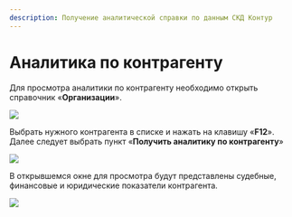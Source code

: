 ```yaml
---
description: Получение аналитической справки по данным СКД Контур
---
```


# Аналитика по контрагенту

Для просмотра аналитики по контрагенту необходимо открыть справочник «**Организации**».

![](<../../.gitbook/assets/12 (19).png>)

Выбрать нужного контрагента в списке и нажать на клавишу «**F12**». Далее следует выбрать пункт «**Получить аналитику по контрагенту**»

![](<../../.gitbook/assets/13 (17).png>)

В открывшемся окне для просмотра будут представлены судебные, финансовые и юридические показатели контрагента.

![](<../../.gitbook/assets/14 (2).png>)

